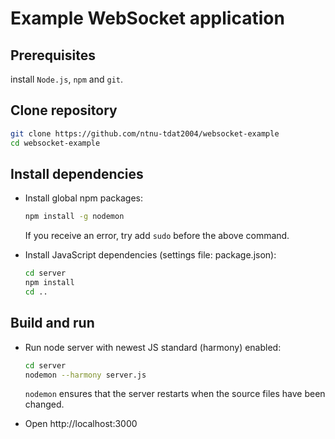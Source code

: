 # Example WebSocket application

## Prerequisites
install `Node.js`, `npm` and `git`.

## Clone repository
```sh
git clone https://github.com/ntnu-tdat2004/websocket-example
cd websocket-example
```

## Install dependencies
* Install global npm packages:
  ```sh
  npm install -g nodemon
  ```
  If you receive an error, try add `sudo` before the above command.

* Install JavaScript dependencies (settings file: package.json):
  ```sh
  cd server
  npm install
  cd ..
  ```

## Build and run
* Run node server with newest JS standard (harmony) enabled:
  ```sh
  cd server
  nodemon --harmony server.js
  ```
  `nodemon` ensures that the server restarts when the source files have been changed.

* Open http://localhost:3000
